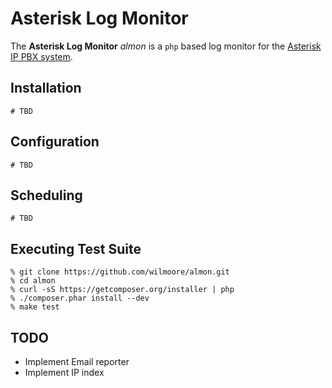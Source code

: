 # Asterisk Log Monitor

The **Asterisk Log Monitor** _almon_ is a `php` based log monitor for the [Asterisk IP PBX system][asterisk].

## Installation

```
# TBD
```

## Configuration

```
# TBD
```

## Scheduling

```
# TBD
```

## Executing Test Suite

```
% git clone https://github.com/wilmoore/almon.git
% cd almon
% curl -sS https://getcomposer.org/installer | php
% ./composer.phar install --dev
% make test
```

## TODO

- Implement Email reporter
- Implement IP index


[asterisk]:     http://www.asterisk.org/
